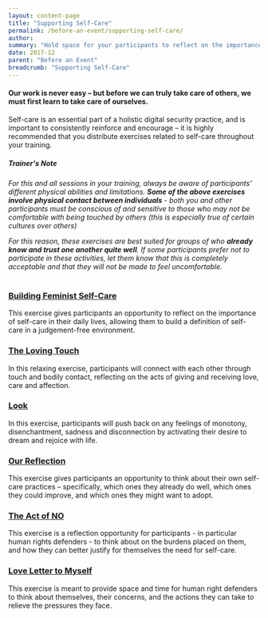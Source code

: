 ```yaml
---
layout: content-page
title: "Supporting Self-Care"
permalink: /before-an-event/supporting-self-care/
author: 
summary: "Hold space for your participants to reflect on the importance of self-care in their daily lives, allowing them to build a definition of self-care in a judgement-free environment."
date: 2017-12
parent: "Before an Event"
breadcrumb: "Supporting Self-Care"
---
```


#### Our work is never easy – but before we can truly take care of others, we must first learn to take care of ourselves. 
Self-care is an essential part of a holistic digital security practice, and is important to consistently reinforce and encourage – it is highly recommended that you distribute exercises related to self-care throughout your training.

##### *Trainer's Note*
*For this and all sessions in your training, always be aware of participants' different physical abilities and limitations. **Some of the above exercises involve physical contact between individuals** - both you and other participants must be conscious of and sensitive to those who may not be comfortable with being touched by others (this is especially true of certain cultures over others)*

*For this reason, these exercises are best suited for groups of who **already know and trust one another quite well**. If some participants prefer not to participate in these activities, let them know that this is completely acceptable and that they will not be made to feel uncomfortable.*
<br><br>

### [Building Feminist Self-Care](/before-an-event/supporting-self-care/building-feminist-self-care/)
This exercise gives participants an opportunity to reflect on the importance of self-care in their daily lives, allowing them to build a definition of self-care in a judgement-free environment.

### [The Loving Touch](/before-an-event/supporting-self-care/the-loving-touch/)
In this relaxing exercise, participants will connect with each other through touch and bodily contact, reflecting on the acts of giving and receiving love, care and affection.

### [Look](/before-an-event/supporting-self-care/look/)
In this exercise, participants will push back on any feelings of monotony, disenchantment, sadness and disconnection by activating their desire to dream and rejoice with life.

### [Our Reflection](/before-an-event/supporting-self-care/our-reflection/)
This exercise gives participants an opportunity to think about their own self-care practices – specifically, which ones they already do well, which ones they could improve, and which ones they might want to adopt.

### [The Act of NO](/before-an-event/supporting-self-care/the-act-of-no/)
This exercise is a reflection opportunity for participants - in particular human rights defenders - to think about on the burdens placed on them, and how they can better justify for themselves the need for self-care.

### [Love Letter to Myself](/before-an-event/supporting-self-care/love-letter-to-myself/)
This exercise is meant to provide space and time for human right defenders to think about themselves, their concerns, and the actions they can take to relieve the pressures they face.



